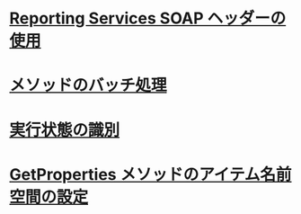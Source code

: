 # [Reporting Services SOAP ヘッダーの使用](using-reporting-services-soap-headers.md)

# [メソッドのバッチ処理](batching-methods.md)
# [実行状態の識別](identifying-execution-state.md)
# [GetProperties メソッドのアイテム名前空間の設定](setting-the-item-namespace-for-the-getproperties-method.md)
